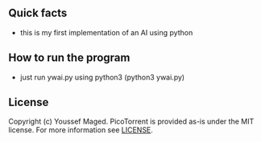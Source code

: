 ## Quick facts

- this is my first implementation of an AI using python
## How to run the program
 
- just run ywai.py using python3 (python3 ywai.py)
## License

Copyright (c) Youssef Maged. PicoTorrent is provided
as-is under the MIT license. For more information see [LICENSE](LICENSE).
